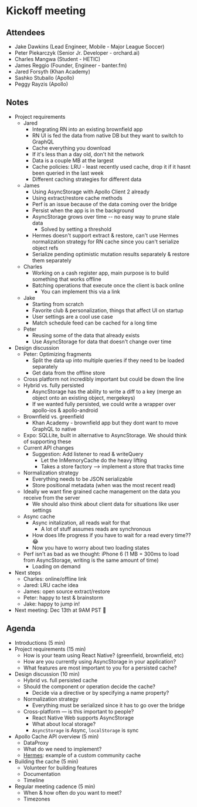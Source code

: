 # Kickoff meeting

## Attendees
- Jake Dawkins (Lead Engineer, Mobile - Major League Soccer)
- Peter Piekarczyk (Senior Jr. Developer - orchard.ai)
- Charles Mangwa (Student - HETIC)
- James Reggio (Founder, Engineer - banter.fm)
- Jared Forsyth (Khan Academy)
- Sashko Stubailo (Apollo)
- Peggy Rayzis (Apollo)

## Notes
- Project requirements
  - Jared
    - Integrating RN into an existing brownfield app
    - RN UI is fed the data from native DB but they want to switch to GraphQL
    - Cache everything you download
    - If it's less than a day old, don't hit the network
    - Data is a couple MB at the largest
    - Cache policies: LRU - least recently used cache, drop it if it hasnt been queried in the last week
    - Different caching strategies for different data
  - James
    - Using AsyncStorage with Apollo Client 2 already
    - Using extract/restore cache methods
    - Perf is an issue because of the data coming over the bridge
    - Persist when the app is in the background
    - AsyncStorage grows over time -- no easy way to prune stale data
      - Solved by setting a threshold
    - Hermes doesn't support extract & restore, can't use Hermes normalization strategy for RN cache since you can't serialize object refs
    - Serialize pending optimistic mutation results separately & restore them separately
  - Charles
    - Working on a cash register app, main purpose is to build something that works offline
    - Batching operations that execute once the client is back online
      - You can implement this via a link
  - Jake
    - Starting from scratch
    - Favorite club & personalization, things that affect UI on startup
    - User settings are a cool use case
    - Match schedule feed can be cached for a long time
  - Peter
    - Reusing some of the data that already exists
    - Use AsyncStorage for data that doesn't change over time
- Design discussion
  - Peter: Optimizing fragments
    - Split the data up into multiple queries if they need to be loaded separately
    - Get data from the offline store
  - Cross platform not incredibly important but could be down the line
  - Hybrid vs. fully persisted
    - AsyncStorage has the ability to write a diff to a key (merge an object onto an existing object, mergekeys)
    - If we wanted fully persisted, we could write a wrapper over apollo-ios & apollo-android
  - Brownfield vs. greenfield
    - Khan Academy - brownfield app but they dont want to move GraphQL to native
  - Expo: SQLLite, built in alternative to AsyncStorage. We should think of supporting these
  - Current API changes
    - Suggestion: Add listener to read & writeQuery
      - Let the InMemoryCache do the heavy lifting
      - Takes a store factory --> implement a store that tracks time
  - Normalization strategy
    - Everything needs to be JSON serializable
    - Store positional metadata (when was the most recent read)
  - Ideally we want fine grained cache management on the data you receive from the server
    - We should also think about client data for situations like user settings
  - Async cache
    - Async initalization, all reads wait for that
      - A lot of stuff assumes reads are synchronous
    - How does life progress if you have to wait for a read every time?? 😂
    - Now you have to worry about two loading states
  - Perf isn't as bad as we thought: iPhone 6 (1 MB = 300ms to load from AsyncStorage, writing is the same amount of time)
    - Loading on demand
- Next steps
  - Charles: online/offline link
  - Jared: LRU cache idea
  - James: open source extract/restore
  - Peter: happy to test & brainstorm
  - Jake: happy to jump in!
- Next meeting: Dec 13th at 9AM PST 🎉

## Agenda
- Introductions (5 min)
- Project requirements (15 min)
  - How is your team using React Native? (greenfield, brownfield, etc)
  - How are you currently using AsyncStorage in your application?
  - What features are most important to you for a persisted cache?
- Design discussion (10 min)
  - Hybrid vs. full persisted cache
  - Should the component or operation decide the cache?
    - Decide via a directive or by specifying a name property?
  - Normalization strategy
    - Everything must be serialized since it has to go over the bridge
  - Cross-platform — is this important to people?
    - React Native Web supports AsyncStorage
    - What about local storage?
    - `AsyncStorage` is Async, `localStorage` is sync
- Apollo Cache API overview (5 min)
  - DataProxy
  - What do we need to implement?
  - [Hermes](https://github.com/convoyinc/apollo-cache-hermes): example of a custom community cache
- Building the cache (5 min)
  - Volunteer for building features
  - Documentation
  - Timeline
- Regular meeting cadence (5 min)
  - When & how often do you want to meet?
  - Timezones
